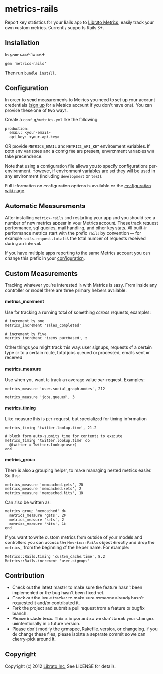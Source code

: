 metrics-rails
=======

Report key statistics for your Rails app to [Librato Metrics](https://metrics.librato.com/), easily track your own custom metrics. Currently supports Rails 3+.

## Installation

In your `Gemfile` add:

    gem 'metrics-rails'
    
Then run `bundle install`.

## Configuration

In order to send measurements to Metrics you need to set up your account credentials ([sign up](https://metrics.librato.com/) for a Metrics account if you don't have one). You can provide these one of two ways.

Create a `config/metrics.yml` like the following:

    production:
      email: <your-email>
      api_key: <your-api-key>
      
OR provide `METRICS_EMAIL` and `METRICS_API_KEY` environment variables. If both env variables and a config file are present, environment variables will take precendence.

Note that using a configuration file allows you to specify configurations per-environment. However, if environment variables are set they will be used in any environment (including `development` or `test`). 

Full information on configuration options is available on the [configuration wiki page](https://github.com/librato/metrics-rails/wiki/Configuration).

## Automatic Measurements

After installing `metrics-rails` and restarting your app and you should see a number of new metrics appear in your Metrics account. These track request performance, sql queries, mail handling, and other key stats. All built-in performance metrics start with the prefix `rails` by convention &mdash; for example `rails.request.total` is the total number of requests received during an interval. 

If you have multiple apps reporting to the same Metrics account you can change this prefix in your [configuration](https://github.com/librato/metrics-rails/wiki/Configuration).

## Custom Measurements

Tracking whatever you're interested in with Metrics is easy. From inside any controller or model there are three primary helpers available:

#### metrics_increment

Use for tracking a running total of something _across_ requests, examples:

	# increment by one
    metrics_increment 'sales_completed'
    
    # increment by five
    metrics_increment 'items_purchased', 5
    
Other things you might track this way: user signups, requests of a certain type or to a certain route, total jobs queued or processed, emails sent or received

#### metrics_measure

Use when you want to track an average value _per_-request. Examples:

	metrics_measure 'user.social_graph.nodes', 212

    metrics_measure 'jobs.queued', 3
    

#### metrics_timing

Like measure this is per-request, but specialized for timing information:

	metrics_timing 'twitter.lookup.time', 21.2
	
	# block form auto-submits time for contents to execute
	metrics_timing 'twitter.lookup.time' do
	  @twitter = Twitter.lookup(user)
	end

#### metrics_group

There is also a grouping helper, to make managing nested metrics easier. So this:

    metrics_measure 'memcached.gets', 20
    metrics_measure 'memcached.sets', 2
    metrics_measure 'memcached.hits', 18
    
Can also be written as:

	metrics_group 'memcached' do
	  metrics_measure 'gets', 20
      metrics_measure 'sets', 2
      metrics_measure 'hits', 18
	end
	
If you want to write custom metrics from outside of your models and controllers you can access the `Metrics::Rails` object directly and drop the `metrics_` from the beginning of the helper name. For example:

    Metrics::Rails.timing 'custom_cache.time', 8.2
    Metrics::Rails.increment 'user.signups'

## Contribution

* Check out the latest master to make sure the feature hasn't been implemented or the bug hasn't been fixed yet.
* Check out the issue tracker to make sure someone already hasn't requested it and/or contributed it.
* Fork the project and submit a pull request from a feature or bugfix branch.
* Please include tests. This is important so we don't break your changes unintentionally in a future version.
* Please don't modify the gemspec, Rakefile, version, or changelog. If you do change these files, please isolate a separate commit so we can cherry-pick around it.

## Copyright

Copyright (c) 2012 [Librato Inc.](http://librato.com) See LICENSE for details.

